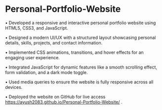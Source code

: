 # Personal-Portfolio-Website

 • Developed a responsive and interactive personal portfolio website using HTML5, CSS3, and JavaScript.
 
 • Designed a modern UI/UX with a structured layout showcasing personal details, skills, projects, and contact information.
 
 • Implemented CSS animations, transitions, and hover effects for an engaging user experience.
 
 • Integrated JavaScript for dynamic features like a smooth scrolling effect, form validation, and a dark mode toggle.
 
 • Used media queries to ensure the website is fully responsive across all devices.
 
 • Deployed the website on GitHub for live access https://ayush2083.github.io/Personal-Portfolio-Website/
 .
